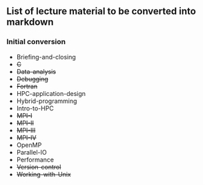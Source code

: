 ## List of lecture material to be converted into markdown
### Initial conversion

- Briefing-and-closing 
- ~~C~~                     
- ~~Data-analysis~~  
- ~~Debugging~~      
- ~~Fortran~~                 
- HPC-application-design  
- Hybrid-programming  
- Intro-to-HPC        
- ~~MPI-I~~ 
- ~~MPI-II~~
- ~~MPI-III~~  
- ~~MPI-IV~~ 
- OpenMP       
- Parallel-IO        
- Performance 
- ~~Version-control~~
- ~~Working-with-Unix~~

